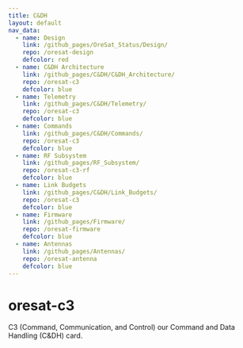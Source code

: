 ```yaml
---
title: C&DH
layout: default
nav_data:
  - name: Design
    link: /github_pages/OreSat_Status/Design/
    repo: /oresat-design
    defcolor: red
  - name: C&DH Architecture
    link: /github_pages/C&DH/C&DH_Architecture/
    repo: /oresat-c3
    defcolor: blue
  - name: Telemetry
    link: /github_pages/C&DH/Telemetry/
    repo: /oresat-c3
    defcolor: blue
  - name: Commands
    link: /github_pages/C&DH/Commands/
    repo: /oresat-c3
    defcolor: blue
  - name: RF Subsystem
    link: /github_pages/RF_Subsystem/
    repo: /oresat-c3-rf
    defcolor: blue
  - name: Link Budgets
    link: /github_pages/C&DH/Link_Budgets/
    repo: /oresat-c3
    defcolor: blue
  - name: Firmware
    link: /github_pages/Firmware/
    repo: /oresat-firmware
    defcolor: blue
  - name: Antennas
    link: /github_pages/Antennas/
    repo: /oresat-antenna
    defcolor: blue
---
```

# oresat-c3
C3 (Command, Communication, and Control) our Command and Data Handling (C&amp;DH) card. 
